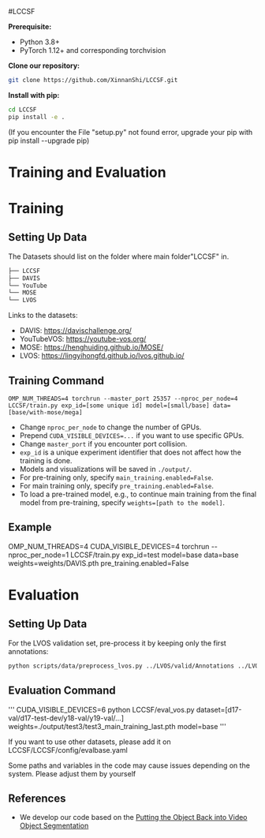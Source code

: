 #LCCSF

**Prerequisite:**

- Python 3.8+
- PyTorch 1.12+ and corresponding torchvision

**Clone our repository:**

```bash
git clone https://github.com/XinnanShi/LCCSF.git
```

**Install with pip:**

```bash
cd LCCSF
pip install -e .
```

(If you encounter the File "setup.py" not found error, upgrade your pip with pip install --upgrade pip)

# Training and Evaluation

# Training

## Setting Up Data

The Datasets should list on the folder where main folder"LCCSF" in.

```bash
├── LCCSF
├── DAVIS
└── YouTube
└── MOSE
└── LVOS
```

Links to the datasets:
- DAVIS: https://davischallenge.org/
- YouTubeVOS: https://youtube-vos.org/
- MOSE: https://henghuiding.github.io/MOSE/
- LVOS: https://lingyihongfd.github.io/lvos.github.io/

## Training Command

```
OMP_NUM_THREADS=4 torchrun --master_port 25357 --nproc_per_node=4 LCCSF/train.py exp_id=[some unique id] model=[small/base] data=[base/with-mose/mega]
```

- Change `nproc_per_node` to change the number of GPUs.
- Prepend `CUDA_VISIBLE_DEVICES=...` if you want to use specific GPUs.
- Change `master_port` if you encounter port collision.
- `exp_id` is a unique experiment identifier that does not affect how the training is done.
- Models and visualizations will be saved in `./output/`.
- For pre-training only, specify `main_training.enabled=False`.
- For main training only, specify `pre_training.enabled=False`.
- To load a pre-trained model, e.g., to continue main training from the final model from pre-training, specify `weights=[path to the model]`.

## Example

OMP_NUM_THREADS=4 CUDA_VISIBLE_DEVICES=4 torchrun --nproc_per_node=1 LCCSF/train.py exp_id=test model=base data=base weights=weights/DAVIS.pth pre_training.enabled=False


# Evaluation

## Setting Up Data
For the LVOS validation set, pre-process it by keeping only the first annotations:

```bash
python scripts/data/preprocess_lvos.py ../LVOS/valid/Annotations ../LVOS/valid/Annotations_first_only
```
## Evaluation Command
'''
CUDA_VISIBLE_DEVICES=6 python LCCSF/eval_vos.py dataset=[d17-val/d17-test-dev/y18-val/y19-val/...] weights=./output/test3/test3_main_training_last.pth model=base 
'''

If you want to use other datasets, please add it on LCCSF/LCCSF/config/evalbase.yaml


Some paths and variables in the code may cause issues depending on the system. Please adjust them by yourself

## References

- We develop our code based on the [Putting the Object Back into Video Object Segmentation](https://hkchengrex.github.io/Cutie)
